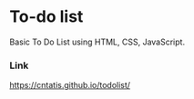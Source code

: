# To-do list
Basic To Do List using HTML, CSS, JavaScript.

### Link
https://cntatis.github.io/todolist/
